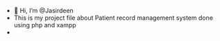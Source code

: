 - 👋 Hi, I’m @Jasirdeen
- This is my project file about Patient record management system done using php and xampp
- 

<!---
Jasirdeen/Jasirdeen is a ✨ special ✨ repository because its `README.md` (this file) appears on your GitHub profile.
You can click the Preview link to take a look at your changes.
--->
